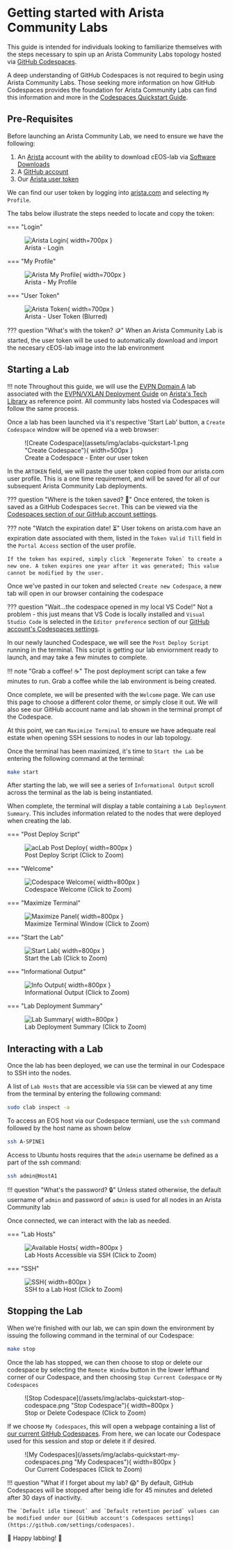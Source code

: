 # Getting started with Arista Community Labs

This guide is intended for individuals looking to familiarize themselves with the steps necessary to spin up an Arista Community Labs topology hosted via [GitHub Codespaces](https://github.com/features/codespaces/).

A deep understanding of GitHub Codespaces is not required to begin using Arista Community Labs. Those seeking more information on how GitHub Codespaces provides the foundation for Arista Community Labs can find this information and more in the [Codespaces Quickstart Guide](./codespaces-quickstart.md).

## Pre-Requisites

Before launching an Arista Community Lab, we need to ensure we have the following:

1. An [Arista](https://www.arista.com) account with the ability to download cEOS-lab via [Software Downloads](https://www.arista.com/en/support/software-download)
2. A [GitHub account](https://github.com/signup)
3. Our [Arista user token](https://www.arista.com/en/users/profile)

We can find our user token by logging into [arista.com](https://www.arista.com) and selecting `My Profile`.

The tabs below illustrate the steps needed to locate and copy the token:

=== "Login"
    <figure markdown>
    ![Arista Login](/assets/img/aclasbs-quickstart-aristalogin.png "Arista Login"){ width=700px }
    <figcaption>Arista - Login</figcaption>
    </figure>

=== "My Profile"
    <figure markdown>
    ![Arista My Profile](/assets/img/aclasbs-quickstart-arista-myprofile.png "My Profile"){ width=700px }
    <figcaption>Arista - My Profile</figcaption>
    </figure>

=== "User Token"
    <figure markdown>
    ![Arista Token](/assets/img/aclasbs-quickstart-arista-portalaccess.png "User Token"){ width=700px }
    <figcaption>Arista - User Token (Blurred) </figcaption>
    </figure>

??? question "What's with the token? :coin:"
    When an Arista Community Lab is started, the user token will be used to automatically download and import the necesary cEOS-lab image into the lab environment

## Starting a Lab

!!! note
    Throughout this guide, we will use the [EVPN Domain A](https://codespaces.new/aristanetworks/aclabs/tree/main?quickstart=1&devcontainer_path=.devcontainer%2Ftechlib-vxlan-domain-a%2Fdevcontainer.json) lab associated with the [EVPN/VXLAN Deployment Guide](https://tech-library.arista.com/data_center/evpnvxlan/deployment_guide/) on [Arista's Tech Library](https://tech-library.arista.com) as reference point. All community labs hosted via Codespaces will follow the same process.

Once a lab has been launched via it's respective 'Start Lab' button, a `Create Codespace` window will be opened via a web browser:

<figure markdown>
![Create Codespace](assets/img/aclabs-quickstart-1.png "Create Codespace"){ width=500px }
<figcaption> Create a Codespace - Enter our user token </figcaption>
</figure>

In the `ARTOKEN` field, we will paste the user token copied from our arista.com user profile. This is a one time requirement, and will be saved for all of our subsequent Arista Community Lab deployments.

??? question "Where is the token saved? :thinking:"
    Once entered, the token is saved as a GitHub Codespaces `Secret`. This can be viewed via the [Codespaces section of our GitHub account settings](https://github.com/settings/codespaces).

??? note "Watch the expiration date! :hourglass_flowing_sand:"
    User tokens on arista.com have an expiration date associated with them, listed in the `Token Valid Till` field in the `Portal Access` section of the user profile.

    If the token has expired, simply click `Regenerate Token` to create a new one. A token expires one year after it was generated; This value cannot be modified by the user.

Once we've pasted in our token and selected `Create new Codespace`, a new tab will open in our browser containing the codespace

??? question "Wait...the codespace opened in my local VS Code!"
    Not a problem - this just means that VS Code is locally installed and `Visual Studio Code` is selected in the `Editor preference` section of our [GitHub account's Codespaces settings](https://github.com/settings/codespaces).

In our newly launched Codespace, we will see the `Post Deploy Script` running in the terminal. This script is getting our lab enviornment ready to launch, and may take a few minutes to complete.

!!! note "Grab a coffee! :coffee:"
    The post deployment script can take a few minutes to run. Grab a coffee while the lab environment is being created.

Once complete, we will be presented with the `Welcome` page. We can use this page to choose a different color theme, or simply close it out. We will also see our GitHub account name and lab shown in the terminal prompt of the Codespace.

At this point, we can `Maximize Terminal` to ensure we have adequate real estate when opening SSH sessions to nodes in our lab topology.

Once the terminal has been maximized, it's time to `Start the Lab` be entering the following command at the terminal:

```bash
make start
```

After starting the lab, we will see a series of `Informational Output` scroll across the terminal as the lab is being instantiated.

When complete, the terminal will display a table containing a `Lab Deployment Summary`. This includes information related to the nodes that were deployed when creating the lab.

=== "Post Deploy Script"
    <figure markdown>
    ![acLab Post Deploy](/assets/img/aclabs-quickstart-postdeploy.png "Post Deploy"){ width=800px }
    <figcaption>Post Deploy Script (Click to Zoom)</figcaption>
    </figure>

=== "Welcome"
    <figure markdown>
    ![Codespace Welcome](/assets/img/aclabs-quickstart-welcome.png "Codespace Welcome"){ width=800px }
    <figcaption>Codespace Welcome (Click to Zoom)</figcaption>
    </figure>

=== "Maximize Terminal"
    <figure markdown>
    ![Maximize Panel](/assets/img/aclabs-quickstart-maximizepanel.png "Maximize Panel"){ width=800px }
    <figcaption>Maximize Terminal Window (Click to Zoom)</figcaption>
    </figure>

=== "Start the Lab"
    <figure markdown>
    ![Start Lab](/assets/img/aclabs-quickstart-make-start.png "Start Lab"){ width=800px }
    <figcaption>Start the Lab (Click to Zoom)</figcaption>
    </figure>

=== "Informational Output"
    <figure markdown>
    ![Info Output](/assets/img/aclabs-quickstart-info-output.png "Info Output"){ width=800px }
    <figcaption>Informational Output (Click to Zoom)</figcaption>
    </figure>

=== "Lab Deployment Summary"
    <figure markdown>
    ![Lab Summary](/assets/img/aclabs-quickstart-lab-deploy-success.png "Lab Summary"){ width=800px }
    <figcaption>Lab Deployment Summary (Click to Zoom)</figcaption>
    </figure>

## Interacting with a Lab

Once the lab has been deployed, we can use the terminal in our Codespace to SSH into the nodes.

A list of `Lab Hosts` that are accessible via `SSH` can be viewed at any time from the terminal by entering the following command:

```bash
sudo clab inspect -a
```

To access an EOS host via our Codespace termianl, use the `ssh` command followed by the host name as shown below

```bash
ssh A-SPINE1
```

Access to Ubuntu hosts requires that the `admin` username be defined as a part of the ssh command:

```bash
ssh admin@HostA1
```

!!! question "What's the password? :lock:"
    Unless stated otherwise, the default username of `admin` and password of `admin` is used for all nodes in an Arista Community lab

Once connected, we can interact with the lab as needed.

=== "Lab Hosts"
    <figure markdown>
    ![Available Hosts](/assets/img/aclabs-quickstart-availablehosts.png "Available Hosts"){ width=800px }
    <figcaption>Lab Hosts Accessible via SSH (Click to Zoom)</figcaption>
    </figure>

=== "SSH"
    <figure markdown>
    ![SSH](/assets/img/aclabs-quickstart-ssh-to-host.png "SSH"){ width=800px }
    <figcaption>SSH to a Lab Host (Click to Zoom)</figcaption>
    </figure>

## Stopping the Lab

When we're finished with our lab, we can spin down the environment by issuing the following command in the terminal of our Codespace:

```bash
make stop
```

Once the lab has stopped, we can then choose to stop or delete our codespace by selecting the `Remote Window` button in the lower lefthand corner of our Codespace, and then choosing `Stop Current Codespace` or `My Codespaces`

<figure markdown>
![Stop Codespace](/assets/img/aclabs-quickstart-stop-codespace.png "Stop Codespace"){ width=800px }
<figcaption>Stop or Delete Codespace (Click to Zoom)</figcaption>
</figure>

If we choose `My Codespaces`, this will open a webpage containing a list of [our current GitHub Codespaces](https://github.com/codespaces/). From here, we can locate our Codespace used for this session and stop or delete it if desired.

<figure markdown>
![My Codespaces](/assets/img/aclabs-quickstart-my-codespaces.png "My Codespaces"){ width=800px }
<figcaption>Our Current Codespaces (Click to Zoom)</figcaption>
</figure>

!!! question "What if I forget about my lab? :scream:"
    By default, GitHub Codespaces will be stopped after being idle for 45 minutes and deleted after 30 days of inactivity.

    The `Default idle timeout` and `Default retention period` values can be modified under our [GitHub account's Codespaces settings](https://github.com/settings/codespaces).

:test_tube: Happy labbing! :test_tube:
